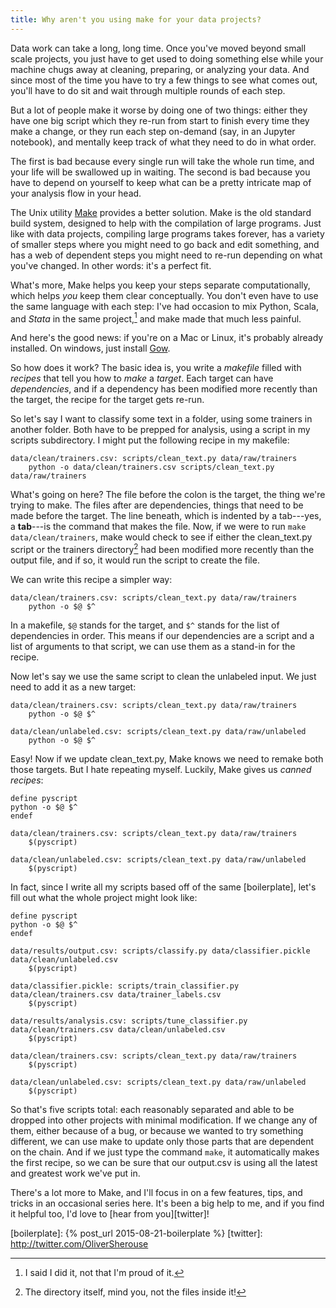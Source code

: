 ```yaml
---
title: Why aren't you using make for your data projects?
---
```


Data work can take a long, long time. Once you've moved beyond small scale projects, you just have to get used to doing something else while your machine chugs away at cleaning, preparing, or analyzing your data. And since most of the time you have to try a few things to see what comes out, you'll have to do sit and wait through multiple rounds of each step.

But a lot of people make it worse by doing one of two things: either they have one big script which they re-run from start to finish every time they make a change, or they run each step on-demand (say, in an Jupyter notebook), and mentally keep track of what they need to do in what order.

The first is bad because every single run will take the whole run time, and your life will be swallowed up in waiting. The second is bad because you have to depend on yourself to keep what can be a pretty intricate map of your analysis flow in your head.

The Unix utility [Make] provides a better solution. Make is the old standard build system, designed to help with the compilation of large programs. Just like with data projects, compiling large programs takes forever, has a variety of smaller steps where you might need to go back and edit something, and has a web of dependent steps you might need to re-run depending on what you've changed. In other words: it's a perfect fit.

What's more, Make helps you keep your steps separate computationally, which helps *you* keep them clear conceptually. You don't even have to use the same language with each step: I've had occasion to mix Python, Scala, and *Stata* in the same project,[^project] and make made that much less painful.

And here's the good news: if you're on a Mac or Linux, it's probably already installed. On windows, just install [Gow].

So how does it work? The basic idea is, you write a *makefile* filled with *recipes* that tell you how to *make* a *target*. Each target can have *dependencies*, and if a dependency has been modified more recently than the target, the recipe for the target gets re-run.

So let's say I want to classify some text in a folder, using some trainers in another folder. Both have to be prepped for analysis, using a script in my scripts subdirectory. I might put the following recipe in my makefile:

``` make
data/clean/trainers.csv: scripts/clean_text.py data/raw/trainers
	python -o data/clean/trainers.csv scripts/clean_text.py data/raw/trainers
```

What's going on here? The file before the colon is the target, the thing we're trying to make. The files after are dependencies, things that need to be made before the target. The line beneath, which is indented by a tab---yes, a **tab**---is the command that makes the file. Now, if we were to run `make data/clean/trainers`, make would check to see if either the clean_text.py script or the trainers directory[^directory] had been modified more recently than the output file, and if so, it would run the script to create the file.

We can write this recipe a simpler way:

``` make
data/clean/trainers.csv: scripts/clean_text.py data/raw/trainers
	python -o $@ $^
```

In a makefile, `$@` stands for the target, and `$^` stands for the list of dependencies in order. This means if our dependencies are a script and a list of arguments to that script, we can use them as a stand-in for the recipe.

Now let's say we use the same script to clean the unlabeled input. We just need to add it as a new target:

``` make
data/clean/trainers.csv: scripts/clean_text.py data/raw/trainers
	python -o $@ $^

data/clean/unlabeled.csv: scripts/clean_text.py data/raw/unlabeled
	python -o $@ $^
```

Easy! Now if we update clean_text.py, Make knows we need to remake both those targets. But I hate repeating myself. Luckily, Make gives us *canned recipes*:

``` make
define pyscript
python -o $@ $^
endef

data/clean/trainers.csv: scripts/clean_text.py data/raw/trainers
	$(pyscript)

data/clean/unlabeled.csv: scripts/clean_text.py data/raw/unlabeled
	$(pyscript)

```

In fact, since I write all my scripts based off of the same [boilerplate], let's fill out what the whole project might look like:

``` make
define pyscript
python -o $@ $^
endef

data/results/output.csv: scripts/classify.py data/classifier.pickle data/clean/unlabeled.csv
	$(pyscript)

data/classifier.pickle: scripts/train_classifier.py data/clean/trainers.csv data/trainer_labels.csv
	$(pyscript)

data/results/analysis.csv: scripts/tune_classifier.py data/clean/trainers.csv data/clean/unlabeled.csv
	$(pyscript)

data/clean/trainers.csv: scripts/clean_text.py data/raw/trainers
	$(pyscript)

data/clean/unlabeled.csv: scripts/clean_text.py data/raw/unlabeled
	$(pyscript)
```

So that's five scripts total: each reasonably separated and able to be dropped into other projects with minimal modification. If we change any of them, either because of a bug, or because we wanted to try something different, we can use make to update only those parts that are dependent on the chain. And if we just type the command `make`, it automatically makes the first recipe, so we can be sure that our output.csv is using all the latest and greatest work we've put in.

There's a lot more to Make, and I'll focus in on a few features, tips, and tricks in an occasional series here. It's been a big help to me, and if you find it helpful too, I'd love to [hear from you][twitter]!



[^project]: I said I did it, not that I'm proud of it.
[^directory]: The directory itself, mind you, not the files inside it! 

[Make]: https://www.gnu.org/software/make/manual/html_node/index.html
[Gow]: https://github.com/bmatzelle/gow/wiki
[boilerplate]: {% post_url 2015-08-21-boilerplate %}
[twitter]: http://twitter.com/OliverSherouse

